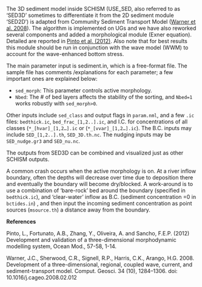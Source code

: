 The 3D sediment model inside SCHISM (USE_SED, also referred to as ‘SED3D’ sometimes to differentiate it from the 2D sediment module ‘SED2D’) is adapted from Community Sediment Transport Model ([Warner et al. 2008](#warner2008)). The algorithm is implemented on UGs and we have also reworked several components and added a morphological module (Exner equation). Detailed are reported in [Pinto et al. (2012)](#pinto2012). Also note that for best results this module should be run in conjunction with the wave model (WWM) to account for the wave-enhanced bottom stress.

The main parameter input is sediment.in, which is a free-format file. The sample file has comments /explanations for each parameter; a few important ones are explained below:

- `sed_morph`: This parameter controls active morphology.
- `Nbed`: The # of bed layers affects the stability of the sorting, and `Nbed=1` works robustly with `sed_morph>0`.

Other inputs include `sed_class` and output flags in `param.nml`, and a few `.ic` files: `bedthick.ic`, `bed_frac_[1,2..].ic`, and I.C. for concentrations of all classes (`*_[hvar]_[1,2…].ic` or (`*_[vvar]_[1,2…].ic`). The B.C. inputs may include `SED_[1,2..].th`, `SED_3D.th.nc`. The nudging inputs may be `SED_nudge.gr3` and `SED_nu.nc`.

The outputs from SED3D can be combined and visualized just as other SCHISM outputs.

A common crash occurs when the active morphology is on. At a river inflow boundary, often the depths will decrease over time due to deposition there and eventually the boundary will become dry/blocked. A work-around is to use a combination of ‘bare-rock’ bed around the boundary (specified in `bedthick.ic`), and ‘clear-water’ inflow as B.C. (sediment concentration =0 in `bctides.in`) , and then input the incoming sediment concentration as point sources (`msource.th`) a distance away from the boundary.

**References**

<span id="pinto2012">Pinto, L., Fortunato, A.B., Zhang, Y., Oliveira, A. and Sancho, F.E.P. (2012) Development and validation of a three-dimensional morphodynamic modelling system, Ocean Mod., 57-58, 1-14.</span>

<span id="warner2008">Warner, J.C., Sherwood, C.R., Signell, R.P., Harris, C.K., Arango, H.G. 2008. Development of a three-dimensional, regional, coupled wave, current, and sediment-transport model. Comput. Geosci. 34 (10), 1284–1306. doi: 10.1016/j.cageo.2008.02.012</span>
